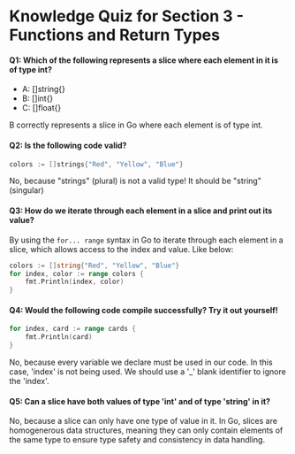 # Knowledge Quiz for Section 3 - Functions and Return Types

#### Q1: Which of the following represents a slice where each element in it is of type int?
* A: []string{}
* B: []int{}
* C: []float{}

B correctly represents a slice in Go where each element is of type int.

#### Q2: Is the following code valid?
```go
colors := []strings{"Red", "Yellow", "Blue"}
```
No, because "strings" (plural) is not a valid type! It should be "string" (singular)

#### Q3: How do we iterate through each element in a slice and print out its value?
By using the `for... range` syntax in Go to iterate through each element in a slice, which allows access to the index and value. Like below:
```go
colors := []string{"Red", "Yellow", "Blue"}
for index, color := range colors {
	fmt.Println(index, color)
}
```

#### Q4: Would the following code compile successfully?  Try it out yourself!
```go 
for index, card := range cards {
    fmt.Println(card)
}
```
No, because every variable we declare must be used in our code. In this case, 'index' is not being used. We should use a '_' blank identifier to ignore the 'index'.

#### Q5: Can a slice have both values of type 'int' and of type 'string' in it?
No, because a slice can only have one type of value in it. In Go, slices are homogenerous data structures, meaning they can only contain elements of the same type to ensure type safety and consistency in data handling.
